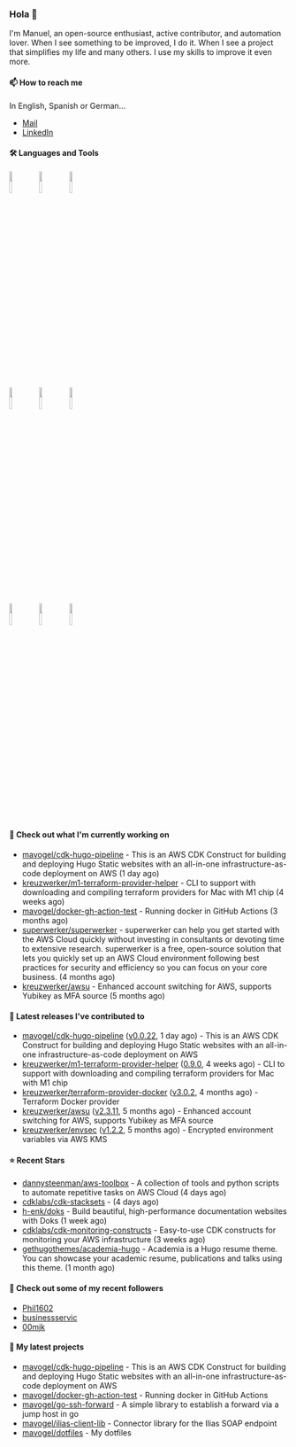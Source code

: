 ### Hola 👋



I'm Manuel, an open-source enthusiast, active contributor, and automation lover. When I see something to be improved, I do it. When I see a project
that simplifies my life and many others. I use my skills to improve it even more.

#### 📫 How to reach me
In English, Spanish or German...

- [Mail](mailto:mavogel@posteo.de)
- [LinkedIn](https://inkedin.com/in/manuel-vogel)

#### 🛠 Languages and Tools
<p>

  <code><img width="10%" src="https://www.vectorlogo.zone/logos/amazon_aws/amazon_aws-ar21.svg"></code>
  <code><img width="10%" src="https://www.vectorlogo.zone/logos/golang/golang-horizontal.svg"></code>
  <code><img width="10%" src="https://www.vectorlogo.zone/logos/kubernetes/kubernetes-ar21.svg"></code>
  <br />
  <code><img width="10%" src="https://www.vectorlogo.zone/logos/terraformio/terraformio-ar21.svg"></code>
  <code><img width="10%" src="https://www.vectorlogo.zone/logos/python/python-horizontal.svg"></code>
  <code><img width="10%" src="https://www.vectorlogo.zone/logos/typescriptlang/typescriptlang-official.svg"></code>
  <br />
  <code><img width="10%" src="https://www.vectorlogo.zone/logos/docker/docker-ar21.svg"></code>
  <code><img width="10%" src="https://www.vectorlogo.zone/logos/gitlab/gitlab-ar21.svg"></code>
  <code><img width="10%" src="https://www.vectorlogo.zone/logos/nodejs/nodejs-horizontal.svg"></code>
  <br />
 
</p>

#### 👷 Check out what I'm currently working on

- [mavogel/cdk-hugo-pipeline](https://github.com/mavogel/cdk-hugo-pipeline) - This is an AWS CDK Construct for building and deploying Hugo Static websites with an all-in-one infrastructure-as-code deployment on AWS (1 day ago)
- [kreuzwerker/m1-terraform-provider-helper](https://github.com/kreuzwerker/m1-terraform-provider-helper) - CLI to support with downloading and compiling terraform providers for Mac with M1 chip (4 weeks ago)
- [mavogel/docker-gh-action-test](https://github.com/mavogel/docker-gh-action-test) - Running docker in GitHub Actions (3 months ago)
- [superwerker/superwerker](https://github.com/superwerker/superwerker) - superwerker can help you get started with the AWS Cloud quickly without investing in consultants or devoting time to extensive research. superwerker is a free, open-source solution that lets you quickly set up an AWS Cloud environment following best practices for security and efficiency so you can focus on your core business.  (4 months ago)
- [kreuzwerker/awsu](https://github.com/kreuzwerker/awsu) - Enhanced account switching for AWS, supports Yubikey as MFA source (5 months ago)

#### 🔭 Latest releases I've contributed to

- [mavogel/cdk-hugo-pipeline](https://github.com/mavogel/cdk-hugo-pipeline) ([v0.0.22](https://github.com/mavogel/cdk-hugo-pipeline/releases/tag/v0.0.22), 1 day ago) - This is an AWS CDK Construct for building and deploying Hugo Static websites with an all-in-one infrastructure-as-code deployment on AWS
- [kreuzwerker/m1-terraform-provider-helper](https://github.com/kreuzwerker/m1-terraform-provider-helper) ([0.9.0](https://github.com/kreuzwerker/m1-terraform-provider-helper/releases/tag/0.9.0), 4 weeks ago) - CLI to support with downloading and compiling terraform providers for Mac with M1 chip
- [kreuzwerker/terraform-provider-docker](https://github.com/kreuzwerker/terraform-provider-docker) ([v3.0.2](https://github.com/kreuzwerker/terraform-provider-docker/releases/tag/v3.0.2), 4 months ago) - Terraform Docker provider
- [kreuzwerker/awsu](https://github.com/kreuzwerker/awsu) ([v2.3.11](https://github.com/kreuzwerker/awsu/releases/tag/v2.3.11), 5 months ago) - Enhanced account switching for AWS, supports Yubikey as MFA source
- [kreuzwerker/envsec](https://github.com/kreuzwerker/envsec) ([v1.2.2](https://github.com/kreuzwerker/envsec/releases/tag/v1.2.2), 5 months ago) - Encrypted environment variables via AWS KMS

#### ⭐ Recent Stars

- [dannysteenman/aws-toolbox](https://github.com/dannysteenman/aws-toolbox) - A collection of tools and python scripts to automate repetitive tasks on AWS Cloud (4 days ago)
- [cdklabs/cdk-stacksets](https://github.com/cdklabs/cdk-stacksets) -  (4 days ago)
- [h-enk/doks](https://github.com/h-enk/doks) - Build beautiful, high-performance documentation websites with Doks (1 week ago)
- [cdklabs/cdk-monitoring-constructs](https://github.com/cdklabs/cdk-monitoring-constructs) - Easy-to-use CDK constructs for monitoring your AWS infrastructure (3 weeks ago)
- [gethugothemes/academia-hugo](https://github.com/gethugothemes/academia-hugo) - Academia is a Hugo resume theme. You can showcase your academic resume, publications and talks using this theme. (1 month ago)

#### 👯 Check out some of my recent followers

- [Phil1602](https://github.com/Phil1602)
- [businessservic](https://github.com/businessservic)
- [00mjk](https://github.com/00mjk)





#### 🌱 My latest projects

- [mavogel/cdk-hugo-pipeline](https://github.com/mavogel/cdk-hugo-pipeline) - This is an AWS CDK Construct for building and deploying Hugo Static websites with an all-in-one infrastructure-as-code deployment on AWS
- [mavogel/docker-gh-action-test](https://github.com/mavogel/docker-gh-action-test) - Running docker in GitHub Actions
- [mavogel/go-ssh-forward](https://github.com/mavogel/go-ssh-forward) - A simple library to establish a forward via a jump host in go
- [mavogel/ilias-client-lib](https://github.com/mavogel/ilias-client-lib) - Connector library for the Ilias SOAP endpoint
- [mavogel/dotfiles](https://github.com/mavogel/dotfiles) - My dotfiles
